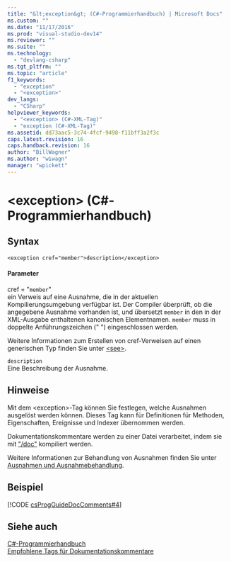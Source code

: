 ```yaml
---
title: "&lt;exception&gt; (C#-Programmierhandbuch) | Microsoft Docs"
ms.custom: ""
ms.date: "11/17/2016"
ms.prod: "visual-studio-dev14"
ms.reviewer: ""
ms.suite: ""
ms.technology: 
  - "devlang-csharp"
ms.tgt_pltfrm: ""
ms.topic: "article"
f1_keywords: 
  - "exception"
  - "<exception>"
dev_langs: 
  - "CSharp"
helpviewer_keywords: 
  - "<exception> (C#-XML-Tag)"
  - "exception (C#-XML-Tag)"
ms.assetid: dd73aac5-3c74-4fcf-9498-f11bff3a2f3c
caps.latest.revision: 16
caps.handback.revision: 16
author: "BillWagner"
ms.author: "wiwagn"
manager: "wpickett"
---
```

# &lt;exception&gt; (C#-Programmierhandbuch)
## Syntax  
  
```  
<exception cref="member">description</exception>  
```  
  
#### Parameter  
 cref \= "`member`"  
 ein Verweis auf eine Ausnahme, die in der aktuellen Kompilierungsumgebung verfügbar ist.  Der Compiler überprüft, ob die angegebene Ausnahme vorhanden ist, und übersetzt `member` in den in der XML\-Ausgabe enthaltenen kanonischen Elementnamen.  `member` muss in doppelte Anführungszeichen \(" "\) eingeschlossen werden.  
  
 Weitere Informationen zum Erstellen von cref\-Verweisen auf einen generischen Typ finden Sie unter [\<see\>](../../../csharp/programming-guide/xmldoc/see.md).  
  
 `description`  
 Eine Beschreibung der Ausnahme.  
  
## Hinweise  
 Mit dem \<exception\>\-Tag können Sie festlegen, welche Ausnahmen ausgelöst werden können.  Dieses Tag kann für Definitionen für Methoden, Eigenschaften, Ereignisse und Indexer übernommen werden.  
  
 Dokumentationskommentare werden zu einer Datei verarbeitet, indem sie mit ["\/doc"](../../../csharp/language-reference/compiler-options/doc-compiler-option.md) kompiliert werden.  
  
 Weitere Informationen zur Behandlung von Ausnahmen finden Sie unter [Ausnahmen und Ausnahmebehandlung](../../../csharp/programming-guide/exceptions/exceptions-and-exception-handling.md).  
  
## Beispiel  
 [!CODE [csProgGuideDocComments#4](../CodeSnippet/VS_Snippets_VBCSharp/csProgGuideDocComments#4)]  
  
## Siehe auch  
 [C\#\-Programmierhandbuch](../../../csharp/programming-guide/index.md)   
 [Empfohlene Tags für Dokumentationskommentare](../../../csharp/programming-guide/xmldoc/recommended-tags-for-documentation-comments.md)